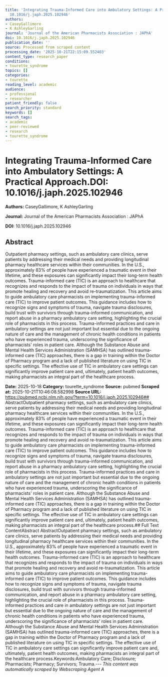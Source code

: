 ```yaml
---
title: 'Integrating Trauma-Informed Care into Ambulatory Settings: A Practical Approach.**DOI:**
  10.1016/j.japh.2025.102946'
authors:
- CaseyGallimore
- K AshleyGarling
journal: 'Journal of the American Pharmacists Association : JAPhA'
doi: 10.1016/j.japh.2025.102946
publication_date: ''
source: Processed from scraped content
processing_date: '2025-10-21T22:15:09.552403'
content_type: research_paper
conditions:
- tourette_syndrome
topics: []
categories:
- tourette
reading_level: academic
audience:
- professional
- researcher
patient_friendly: false
search_priority: standard
keywords: []
search_tags:
- academic
- peer-reviewed
- research
- tourette_syndrome
---
```


# Integrating Trauma-Informed Care into Ambulatory Settings: A Practical Approach.**DOI:** 10.1016/j.japh.2025.102946

**Authors:** CaseyGallimore, K AshleyGarling

**Journal:** Journal of the American Pharmacists Association : JAPhA

**DOI:** 10.1016/j.japh.2025.102946

## Abstract

Outpatient pharmacy settings, such as ambulatory care clinics, serve patients by addressing their medical needs and providing longitudinal pharmacy healthcare services within their communities. In the U.S., approximately 83% of people have experienced a traumatic event in their lifetime, and these exposures can significantly impact their long-term health outcomes. Trauma-informed care (TIC) is an approach to healthcare that recognizes and responds to the impact of trauma on individuals in ways that promote healing and recovery and avoid re-traumatization. This article aims to guide ambulatory care pharmacists on implementing trauma-informed care (TIC) to improve patient outcomes. This guidance includes how to recognize signs and symptoms of trauma, navigate trauma disclosures, build trust with survivors through trauma-informed communication, and report abuse in a pharmacy ambulatory care setting, highlighting the crucial role of pharmacists in this process. Trauma-informed practices and care in ambulatory settings are not just important but essential due to the ongoing nature of care and the management of chronic health conditions in patients who have experienced trauma, underscoring the significance of pharmacists' roles in patient care. Although the Substance Abuse and Mental Health Services Administration (SAMHSA) has outlined trauma-informed care (TIC) approaches, there is a gap in training within the Doctor of Pharmacy program and a lack of published literature on using TIC in specific settings. The effective use of TIC in ambulatory care settings can significantly improve patient care and, ultimately, patient health outcomes, making pharmacists an integral part of the healthcare process.

**Date:** 2025-10-18
**Category:** tourette_syndrome
**Source:** pubmed
**Scraped at:** 2025-10-21T10:46:08.582998
**Source URL:** https://pubmed.ncbi.nlm.nih.gov/?term=10.1016/j.japh.2025.102946## AbstractOutpatient pharmacy settings, such as ambulatory care clinics, serve patients by addressing their medical needs and providing longitudinal pharmacy healthcare services within their communities. In the U.S., approximately 83% of people have experienced a traumatic event in their lifetime, and these exposures can significantly impact their long-term health outcomes. Trauma-informed care (TIC) is an approach to healthcare that recognizes and responds to the impact of trauma on individuals in ways that promote healing and recovery and avoid re-traumatization. This article aims to guide ambulatory care pharmacists on implementing trauma-informed care (TIC) to improve patient outcomes. This guidance includes how to recognize signs and symptoms of trauma, navigate trauma disclosures, build trust with survivors through trauma-informed communication, and report abuse in a pharmacy ambulatory care setting, highlighting the crucial role of pharmacists in this process. Trauma-informed practices and care in ambulatory settings are not just important but essential due to the ongoing nature of care and the management of chronic health conditions in patients who have experienced trauma, underscoring the significance of pharmacists' roles in patient care. Although the Substance Abuse and Mental Health Services Administration (SAMHSA) has outlined trauma-informed care (TIC) approaches, there is a gap in training within the Doctor of Pharmacy program and a lack of published literature on using TIC in specific settings. The effective use of TIC in ambulatory care settings can significantly improve patient care and, ultimately, patient health outcomes, making pharmacists an integral part of the healthcare process.## Full Text ContentAbstract AbstractOutpatient pharmacy settings, such as ambulatory care clinics, serve patients by addressing their medical needs and providing longitudinal pharmacy healthcare services within their communities. In the U.S., approximately 83% of people have experienced a traumatic event in their lifetime, and these exposures can significantly impact their long-term health outcomes. Trauma-informed care (TIC) is an approach to healthcare that recognizes and responds to the impact of trauma on individuals in ways that promote healing and recovery and avoid re-traumatization. This article aims to guide ambulatory care pharmacists on implementing trauma-informed care (TIC) to improve patient outcomes. This guidance includes how to recognize signs and symptoms of trauma, navigate trauma disclosures, build trust with survivors through trauma-informed communication, and report abuse in a pharmacy ambulatory care setting, highlighting the crucial role of pharmacists in this process. Trauma-informed practices and care in ambulatory settings are not just important but essential due to the ongoing nature of care and the management of chronic health conditions in patients who have experienced trauma, underscoring the significance of pharmacists' roles in patient care. Although the Substance Abuse and Mental Health Services Administration (SAMHSA) has outlined trauma-informed care (TIC) approaches, there is a gap in training within the Doctor of Pharmacy program and a lack of published literature on using TIC in specific settings. The effective use of TIC in ambulatory care settings can significantly improve patient care and, ultimately, patient health outcomes, making pharmacists an integral part of the healthcare process.Keywords:Ambulatory Care; Disclosure; Pharmacists; Pharmacy; Survivors; Trauma.---
*This content was automatically scraped by Webscraping Agent A*